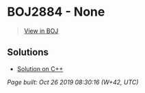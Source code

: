 # BOJ2884 - None

> [View in BOJ](https://www.acmicpc.net/problem/2884)

## Solutions
- [Solution on C++](2884%20알람시계.cpp)


_Page built: Oct 26 2019 08:30:16 (W+42, UTC)_
